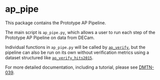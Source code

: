 # ap_pipe

This package contains the Prototype AP Pipeline.

The main script is `ap_pipe.py`, which allows a user to run
each step of the Prototype AP Pipeline on data from DECam.

Individual functions in `ap_pipe.py` will be called by 
[`ap_verify`](https://github.com/lsst-dm/ap_verify), but the 
pipeline can also be run on its own without verification metrics using a dataset
structured like [`ap_verify_hits2015`](https://github.com/lsst/ap_verify_hits2015).

For more detailed documentation, including a tutorial, 
please see [DMTN-039](https://dmtn-039.lsst.io).

